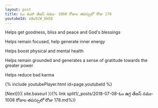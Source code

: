```yaml
---
layout: post
title: ఓం మహా తేజస్ నమః- 1008 రోజుల తపస్సులో రోజు 179
youtubeId: o8w5CW_6kEQ
---
```

 
 
Helps get goodness, bliss and peace and God's blessings
 
Helps remain focused, help generate inner energy 
 
Helps boost physical and mental health 
 
Helps remain grounded and generates a sense of gratitude towards the greater power 
 
Helps reduce bad karma
 
 
 
 


{% include youtubePlayer.html id=page.youtubeId %}
 
[Next]({{ site.baseurl }}{% link  split1/_posts/2018-07-08-ఓం ఉగ్ర తేజస్ నమః- 1008 రోజుల తపస్సులో రోజు 178.md%})
 
